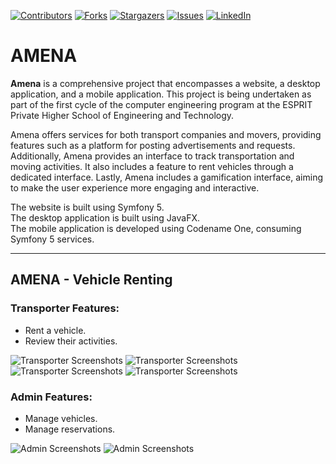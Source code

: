 [![Contributors][contributors-shield]][contributors-url]
[![Forks][forks-shield]][forks-url]
[![Stargazers][stars-shield]][stars-url]
[![Issues][issues-shield]][issues-url]
[![LinkedIn][linkedin-shield]][linkedin-url]
# AMENA

**Amena** is a comprehensive project that encompasses a website, a desktop application, and a mobile application. This project is being undertaken as part of the first cycle of the computer engineering program at the ESPRIT Private Higher School of Engineering and Technology.

Amena offers services for both transport companies and movers, providing features such as a platform for posting advertisements and requests. Additionally, Amena provides an interface to track transportation and moving activities. It also includes a feature to rent vehicles through a dedicated interface. Lastly, Amena includes a gamification interface, aiming to make the user experience more engaging and interactive.

The website is built using Symfony 5.<br>
The desktop application is built using JavaFX.<br>
The mobile application is developed using Codename One, consuming Symfony 5 services.

---

## AMENA - Vehicle Renting

### Transporter Features:

- Rent a vehicle.
- Review their activities.

![Transporter Screenshots](https://github.com/KlaiRayen/AMENA-WEB/assets/107888893/d33380ea-aa9a-4a5a-928d-8a298cdd1e71)
![Transporter Screenshots](https://github.com/KlaiRayen/AMENA-WEB/assets/107888893/183c94bc-099f-4851-952b-c8fc7e408a5e)
![Transporter Screenshots](https://github.com/KlaiRayen/AMENA-WEB/assets/107888893/e79328dd-8f30-479e-b3cc-303342009074)
![Transporter Screenshots](https://github.com/KlaiRayen/AMENA-WEB/assets/107888893/1b2ee134-73e2-42dc-b799-190bf5d42621)

### Admin Features:

- Manage vehicles.
- Manage reservations.

![Admin Screenshots](https://github.com/KlaiRayen/AMENA-WEB/assets/107888893/913f1ed2-d45c-4719-8cec-93186363bda0)
![Admin Screenshots](https://github.com/KlaiRayen/AMENA-WEB/assets/107888893/51b86b28-5479-4395-ab2a-8b3ae1a39744)

[contributors-shield]: https://img.shields.io/github/contributors/rayen-klai/AMENA-DESKTOP.svg?style=for-the-badge
[contributors-url]: https://github.com/rayen-klai/AMENA-DESKTOP/graphs/contributors
[forks-shield]: https://img.shields.io/github/forks/rayen-klai/AMENA-DESKTOP.svg?style=for-the-badge
[forks-url]: https://github.com/rayen-klai/AMENA-DESKTOP/network/members
[stars-shield]: https://img.shields.io/github/stars/rayen-klai/AMENA-DESKTOP.svg?style=for-the-badge
[stars-url]: https://github.com/rayen-klai/AMENA-DESKTOP/stargazers
[issues-shield]: https://img.shields.io/github/issues/rayen-klai/AMENA-DESKTOP.svg?style=for-the-badge
[issues-url]: https://github.com/rayen-klai/AMENA-DESKTOP/issues
[license-shield]: https://img.shields.io/github/license/rayen-klai/AMENA-DESKTOP.svg?style=for-the-badge
[license-url]: https://github.com/rayen-klai/AMENA-DESKTOP/blob/master/LICENSE.txt
[linkedin-shield]: https://img.shields.io/badge/-LinkedIn-black.svg?style=for-the-badge&logo=linkedin&colorB=555
[linkedin-url]: https://linkedin.com/in/rayen-klai-910086244
